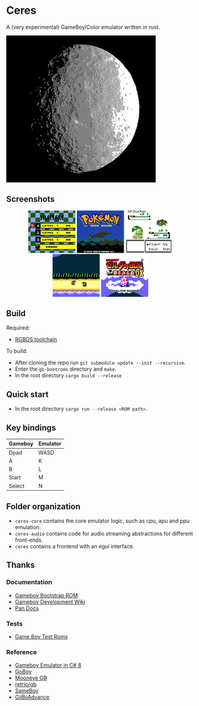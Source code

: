 # Ceres

A (very experimental) GameBoy/Color emulator written in rust.

![logo](https://github.com/remind-me-later/ceres-images/blob/main/ceres.webp?raw=true)

## Screenshots

<p align="center" width="100%">
    <img width="25%" src="https://github.com/remind-me-later/ceres-images/blob/main/kirby_dream.webp?raw=true">
    <img width="25%" src="https://github.com/remind-me-later/ceres-images/blob/main/pokemon_silver.webp?raw=true">
    <img width="25%" src="https://github.com/remind-me-later/ceres-images/blob/main/pokemon_crystal.webp?raw=true">
    <img width="25%" src="https://github.com/remind-me-later/ceres-images/blob/main/zelda_yume_1.webp?raw=true">
    <img width="25%" src="https://github.com/remind-me-later/ceres-images/blob/main/zelda_yume_2.webp?raw=true">
</p>

## Build

Required:

- [RGBDS toolchain](https://rgbds.gbdev.io/)

To build:
- After cloning the repo run `git submodule update --init --recursive`.
- Enter the `gb-bootroms` directory and `make`.
- In the root directory `cargo build --release`

## Quick start

- In the root directory `cargo run --release <ROM path>`.

## Key bindings

| Gameboy | Emulator |
| ------- | -------- |
| Dpad    | WASD     |
| A       | K        |
| B       | L        |
| Start   | M        |
| Select  | N        |

## Folder organization

- `ceres-core` contains the core emulator logic, such as cpu, apu and ppu emulation.
- `ceres-audio` contains code for audio streaming abstractions for different front-ends.
- `ceres` contains a frontend with an egui interface.

## Thanks

### Documentation

- [Gameboy Bootstrap ROM](https://gbdev.gg8.se/wiki/articles/Gameboy_Bootstrap_ROM#Contents_of_the_ROM)
- [Gameboy Development Wiki](https://gbdev.gg8.se/wiki/articles/Main_Page)
- [Pan Docs](https://gbdev.io/pandocs/)

### Tests

- [Game Boy Test Roms](https://github.com/c-sp/gameboy-test-roms)

### Reference

- [Gameboy Emulator in C# 8](https://github.com/DaveTCode/gameboy-emulator-dotnet)
- [GoBoy](https://github.com/Humpheh/goboy)
- [Mooneye GB](https://github.com/Gekkio/mooneye-gb)
- [retrio/gb](https://github.com/retrio/gb)
- [SameBoy](https://github.com/LIJI32/SameBoy)
- [GiiBiiAdvance](https://github.com/AntonioND/giibiiadvance)

